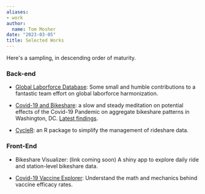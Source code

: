```yaml
---
aliases:
- work
author:
  name: Tom Mosher
date: "2023-03-05"
title: Selected Works
---
```


Here's a sampling, in descending order of maturity.

### Back-end

-   [Global Laborforce Database](https://github.com/worldbank/gld): Some small and humble contributions to a fantastic team effort on global laborforce harmonization.

-   [Covid-19 and Bikeshare](https://github.com/buscandoaverroes/bikeshare/tree/stations-rework): a slow and steady meditation on potential effects of the Covid-19 Pandemic on aggregate bikeshare patterns in Washington, DC. [Latest findings](https://rpubs.com/avrsagashi/1004914).

-   [CycleR](https://github.com/buscandoaverroes/cycleR/tree/documentation): an R package to simplify the management of rideshare data.

### Front-End

-   Bikeshare Visualizer: (link coming soon) A shiny app to explore daily ride and station-level bikeshare data.

-   [Covid-19 Vaccine Explorer](https://buscandoaverroes.shinyapps.io/covid-vaccine-calculator/): Understand the math and mechanics behind vaccine efficacy rates.
